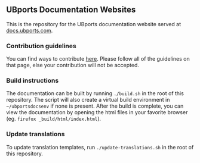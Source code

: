## UBports Documentation Websites

This is the repository for the UBports documentation website served at [docs.ubports.com](https://docs.ubports.com).

### Contribution guidelines

You can find ways to contribute [here](https://docs.ubports.com/en/latest/contribute/documentation.html). Please follow all of the guidelines on that page, else your contribution will not be accepted.

### Build instructions

The documentation can be built by running `./build.sh` in the root of this repository. The script will also create a virtual build environment in `~/ubportsdocsenv` if none is present. After the build is complete, you can view the documentation by opening the html files in your favorite browser (eg. `firefox _build/html/index.html`).

### Update translations

To update translation templates, run `./update-translations.sh` in the root of this repository.
